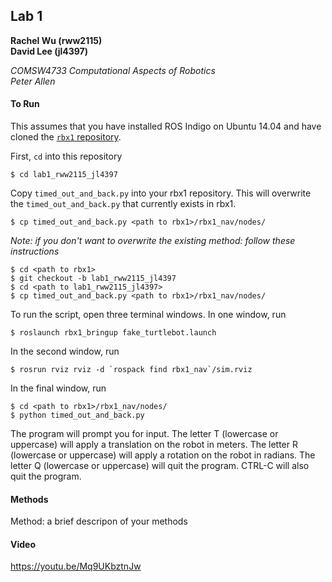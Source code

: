 ## Lab 1
**Rachel Wu (rww2115)**  
**David Lee (jl4397)**

*COMSW4733 Computational Aspects of Robotics*  
*Peter Allen*

#### To Run
This assumes that you have installed ROS Indigo on Ubuntu 14.04 and have cloned the [`rbx1` repository](https://github.com/pirobot/rbx1).

First, `cd` into this repository
```
$ cd lab1_rww2115_jl4397
```

Copy `timed_out_and_back.py` into your rbx1 repository. This will overwrite the `timed_out_and_back.py` that currently exists in rbx1.

```
$ cp timed_out_and_back.py <path to rbx1>/rbx1_nav/nodes/
```

*Note: if you don't want to overwrite the existing method: follow these instructions*
```
$ cd <path to rbx1>
$ git checkout -b lab1_rww2115_jl4397
$ cd <path to lab1_rww2115_jl4397>
$ cp timed_out_and_back.py <path to rbx1>/rbx1_nav/nodes/
```

To run the script, open three terminal windows. In one window, run
```
$ roslaunch rbx1_bringup fake_turtlebot.launch
```

In the second window, run
```
$ rosrun rviz rviz -d `rospack find rbx1_nav`/sim.rviz
```

In the final window, run
```
$ cd <path to rbx1>/rbx1_nav/nodes/
$ python timed_out_and_back.py
```

The program will prompt you for input. The letter T (lowercase or uppercase) will apply a translation on the robot in meters. The letter R (lowercase or uppercase) will apply a rotation on the robot in radians. The letter Q (lowercase or uppercase) will quit the program. CTRL-C will also quit the program.

#### Methods
Method: a brief descripon of your methods

#### Video
https://youtu.be/Mq9UKbztnJw
